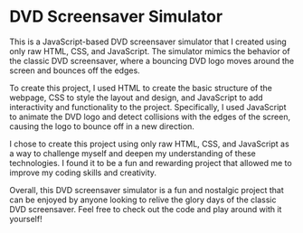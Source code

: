 # DVD Screensaver Simulator
This is a JavaScript-based DVD screensaver simulator that I created using only raw HTML, CSS, and JavaScript. The simulator mimics the behavior of the classic DVD screensaver, where a bouncing DVD logo moves around the screen and bounces off the edges.

To create this project, I used HTML to create the basic structure of the webpage, CSS to style the layout and design, and JavaScript to add interactivity and functionality to the project. Specifically, I used JavaScript to animate the DVD logo and detect collisions with the edges of the screen, causing the logo to bounce off in a new direction.

I chose to create this project using only raw HTML, CSS, and JavaScript as a way to challenge myself and deepen my understanding of these technologies. I found it to be a fun and rewarding project that allowed me to improve my coding skills and creativity.

Overall, this DVD screensaver simulator is a fun and nostalgic project that can be enjoyed by anyone looking to relive the glory days of the classic DVD screensaver. Feel free to check out the code and play around with it yourself!
